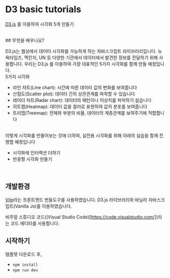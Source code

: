 # D3 basic tutorials

[D3.js](https://d3js.org/) 를 이용하여 시각화 5개 만들기

<br>
## 무엇을 배우나요?

D3.js는 웹상에서 데이터 시각화를 가능하게 하는 자바스크립트 라이브러리입니다. 뉴욕타임즈, 맥킨지, UN 등 다양한 기관에서 데이터에서 발견한 정보를 전달하기 위해 사용합니다. 우리는 D3.js 를 이용하여 가장 대표적인 5가지 시각화를 함께 만들 예정입니다.
<br>
5가지 시각화

- 라인 차트(Line chart): 시간에 따른 데이터 값의 변화를 보여줍니다
- 산점도(Scatter plot): 데이터 간의 상관관계를 파악할 수 있습니다
- 레이더 차트(Radar chart): 데이터의 패턴이나 이상치를 파악하기 쉽습니다
- 히트맵(Heatmap): 데이터 값을 컬러로 표현하여 값의 분포를 보여줍니다
- 트리맵(Treemap): 전체와 부분의 비율, 데이터의 계층관계를 보여주기에 적합합니다

<br>
이렇게 시각화를 만들어보는 것에 더하여, 실전용 시각화를 위해 아래의 실습을 함께 진행할 예정입니다

- 시각화에 인터랙션 더하기
- 반응형 시각화 만들기

<br>

## 개발환경

[Vite](https://ko.vitejs.dev/)라는 프론트엔드 번들도구를 사용하였습니다. D3.js 라이브러리와 바닐라 자바스크립트(Vanilla Js)를 이용하였습니다.

비주얼 스튜디오 코드((Visual Studio Code)[https://code.visualstudio.com/])라는 코드 에디터를 사용합니다.

## 시작하기

템플렛 다운로드 후,

- `npm install`
- `npm run dev`
